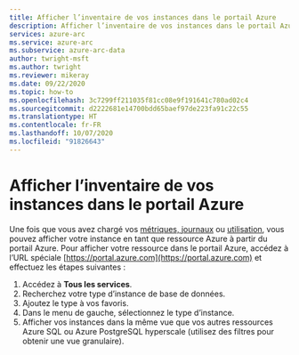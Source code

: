 ```yaml
---
title: Afficher l’inventaire de vos instances dans le portail Azure
description: Afficher l’inventaire de vos instances dans le portail Azure
services: azure-arc
ms.service: azure-arc
ms.subservice: azure-arc-data
author: twright-msft
ms.author: twright
ms.reviewer: mikeray
ms.date: 09/22/2020
ms.topic: how-to
ms.openlocfilehash: 3c7299ff211035f81cc08e9f191641c780ad02c4
ms.sourcegitcommit: d2222681e14700bdd65baef97de223fa91c22c55
ms.translationtype: HT
ms.contentlocale: fr-FR
ms.lasthandoff: 10/07/2020
ms.locfileid: "91826643"
---
```

# <a name="view-inventory-of-your-instances-in-the-azure-portal"></a>Afficher l’inventaire de vos instances dans le portail Azure

Une fois que vous avez chargé vos [métriques, journaux](upload-metrics-and-logs-to-azure-monitor.md) ou [utilisation](view-billing-data-in-azure.md), vous pouvez afficher votre instance en tant que ressource Azure à partir du portail Azure. Pour afficher votre ressource dans le portail Azure, accédez à l’URL spéciale [https://portal.azure.com](https://portal.azure.com) et effectuez les étapes suivantes :

1. Accédez à **Tous les services**.
1. Recherchez votre type d’instance de base de données.
1. Ajoutez le type à vos favoris.
1. Dans le menu de gauche, sélectionnez le type d’instance.
1. Afficher vos instances dans la même vue que vos autres ressources Azure SQL ou Azure PostgreSQL hyperscale (utilisez des filtres pour obtenir une vue granulaire).
